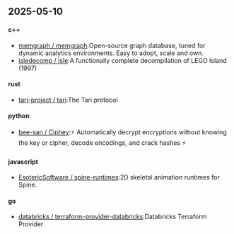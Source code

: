 ## 2025-05-10
#### c++
* [memgraph / memgraph](https://github.com/memgraph/memgraph):Open-source graph database, tuned for dynamic analytics environments. Easy to adopt, scale and own.
* [isledecomp / isle](https://github.com/isledecomp/isle):A functionally complete decompilation of LEGO Island (1997)
#### rust
* [tari-project / tari](https://github.com/tari-project/tari):The Tari protocol
#### python
* [bee-san / Ciphey](https://github.com/bee-san/Ciphey):⚡ Automatically decrypt encryptions without knowing the key or cipher, decode encodings, and crack hashes ⚡
#### javascript
* [EsotericSoftware / spine-runtimes](https://github.com/EsotericSoftware/spine-runtimes):2D skeletal animation runtimes for Spine.
#### go
* [databricks / terraform-provider-databricks](https://github.com/databricks/terraform-provider-databricks):Databricks Terraform Provider
